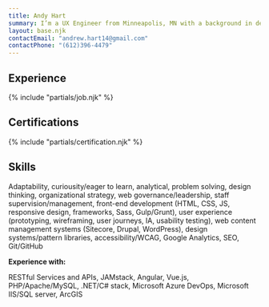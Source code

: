 ```yaml
---
title: Andy Hart
summary: I’m a UX Engineer from Minneapolis, MN with a background in designing technical solutions for government, non-profit, and advocacy-based organizations.
layout: base.njk
contactEmail: "andrew.hart14@gmail.com"
contactPhone: "(612)396-4479"
---
```

<div class="content">
<div class="content-measure">
<div class="content-indent">
<h2>Experience</h2>
{% include "partials/job.njk" %}
</div>
</div>
</div>
<div class="content">
<div class="content-measure">
<div class="content-indent">
<h2>Certifications</h2>
{% include "partials/certification.njk" %}
</div>
</div>
</div>
<div class="content">
<div class="content-measure">
<div class="content-indent">
<h2>Skills</h2>
<p>Adaptability, curiousity/eager to learn, analytical, problem solving, design thinking, organizational strategy, web governance/leadership, staff supervision/management, front-end development (HTML, CSS, JS, responsive design, frameworks, Sass, Gulp/Grunt), user experience (prototyping, wireframing, user journeys, IA, usability testing), web content management systems (Sitecore, Drupal, WordPress), design systems/pattern libraries, accessibility/WCAG, Google Analytics, SEO, Git/GitHub
</p>
<p><strong>Experience with:</strong></p>
<p>RESTful Services and APIs, JAMstack, Angular, Vue.js, PHP/Apache/MySQL, .NET/C# stack, Microsoft Azure DevOps, Microsoft IIS/SQL server, ArcGIS</p>
</div>
</div>
</div>